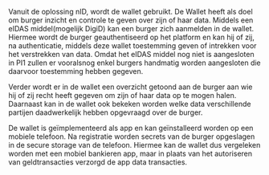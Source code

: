 Vanuit de oplossing nID, wordt de wallet gebruikt. De Wallet heeft als doel om burger inzicht en controle te geven over zijn of haar data. Middels een eIDAS middel(mogelijk DigiD) kan een burger zich aanmelden in de wallet. Hiermee wordt de burger geauthentiseerd op het platform en kan hij of zij, na authenticatie, middels deze wallet toestemming geven of intrekken voor het verstrekken van data. Omdat het eIDAS middel nog niet is aangesloten in PI1 zullen er vooralsnog enkel burgers handmatig worden aangesloten die daarvoor toestemming hebben gegeven.

Verder wordt er in de wallet een overzicht getoond aan de burger aan wie hij of zij recht heeft gegeven om zijn of haar data op te mogen halen. Daarnaast kan in de wallet ook bekeken worden welke data verschillende partijen daadwerkelijk hebben opgevraagd over de burger.

De wallet is geïmplementeerd als app en kan geïnstalleerd worden op een mobiele telefoon. Na registratie worden secrets van de burger opgeslagen in de secure storage van de telefoon. Hiermee kan de wallet dus vergeleken worden met een mobiel bankieren app, maar in plaats van het autoriseren van geldtransacties verzorgd de app data transacties.

<!-- ![Wallet](wallet.png) -->
